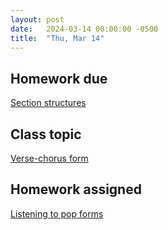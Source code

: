 ```yaml
---
layout: post
date:   2024-03-14 00:00:00 -0500
title:  "Thu, Mar 14"
---
```


## Homework due

[Section structures](https://viva.pressbooks.pub/openmusictheory/chapter/melody-and-phrasing/#assignments)

## Class topic

[Verse-chorus form](https://viva.pressbooks.pub/openmusictheory/chapter/verse-chorus-form/)

## Homework assigned

[Listening to pop forms](https://viva.pressbooks.pub/openmusictheory/chapter/verse-chorus-form/#assignments)

